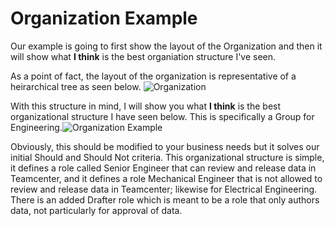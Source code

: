 # Organization Example
Our example is going to first show the layout of the Organization and then it will show what **I think** is the best organiation structure I've seen.

As a point of fact, the layout of the organization is representative of a heirarchical tree as seen below.
![Organization](https://github.com/Phoneyboi/dataModelTeamcenter/assets/90519425/bd48cdc9-6623-4d26-8f41-09470815da32)

With this structure in mind, I will show you what **I think** is the best organizational structure I have seen below. This is specifically a Group for Engineering.![Organization Example](https://github.com/Phoneyboi/dataModelTeamcenter/assets/90519425/775c2a57-d4c8-42cc-bf6a-26e7a515228c)

Obviously, this should be modified to your business needs but it solves our initial Should and Should Not criteria. This organizational structure is simple, it defines a role called Senior Engineer that can review and release data in Teamcenter, and it defines a role Mechanical Engineer that is not allowed to review and release data in Teamcenter; likewise for Electrical Engineering. There is an added Drafter role which is meant to be a role that only authors data, not particularly for approval of data. 
